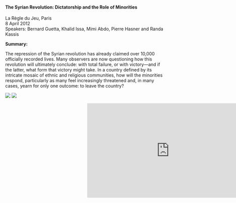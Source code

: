 <h4>The Syrian Revolution: Dictatorship and the Role of Minorities</h4>

La Règle du Jeu, Paris  
8 April 2012  
Speakers: Bernard Guetta, Khalid Issa, Mimi Abdo, Pierre Hasner and Randa Kassis

<b>Summary:</b>

The repression of the Syrian revolution has already claimed over 10,000 officially recorded lives. Many observers are now questioning how this revolution will ultimately conclude: with total failure, or with victory—and if the latter, what form that victory might take. In a country defined by its intricate mosaic of ethnic and religious communities, how will the minorities respond, particularly as many feel increasingly threatened and, in many cases, yearn for only one outcome: to leave the country?

![](170.JPG)
![](171.JPG)


<p></p>
<center>
  <div style="position:relative;width: 520px;height: 300px;"><iframe
      src="https://iframe.mediadelivery.net/embed/451826/50c64b2c-ddd6-421d-84ce-cda7f2334f88?autoplay=false&loop=false&muted=false&preload=true&responsive=true"
      loading="lazy" style="border:0;position:absolute;top:0;height:100%;width:100%;"
      allow="accelerometer;gyroscope;autoplay;encrypted-media;picture-in-picture;" allowfullscreen="true"></iframe>
  </div>
</center>
<p></p>
